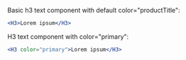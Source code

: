 Basic h3 text component with default color="productTitle":

```jsx
<H3>Lorem ipsum</H3>
```

H3 text component with color="primary":

```jsx
<H3 color="primary">Lorem ipsum</H3>
```
